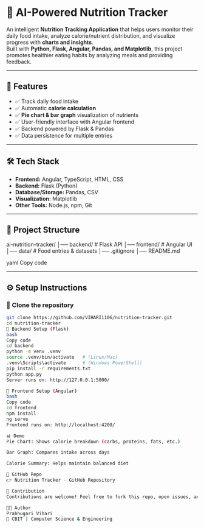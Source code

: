 # 🍎 AI-Powered Nutrition Tracker

An intelligent **Nutrition Tracking Application** that helps users monitor their daily food intake, analyze calorie/nutrient distribution, and visualize progress with **charts and insights**.  
Built with **Python, Flask, Angular, Pandas, and Matplotlib**, this project promotes healthier eating habits by analyzing meals and providing feedback.

---

## 🚀 Features
- ✅ Track daily food intake  
- ✅ Automatic **calorie calculation**  
- ✅ **Pie chart & bar graph** visualization of nutrients  
- ✅ User-friendly interface with Angular frontend  
- ✅ Backend powered by Flask & Pandas  
- ✅ Data persistence for multiple entries  

---

## 🛠️ Tech Stack
- **Frontend:** Angular, TypeScript, HTML, CSS  
- **Backend:** Flask (Python)  
- **Database/Storage:** Pandas, CSV  
- **Visualization:** Matplotlib  
- **Other Tools:** Node.js, npm, Git  

---

## 📂 Project Structure
ai-nutrition-tracker/
│── backend/ # Flask API
│── frontend/ # Angular UI
│── data/ # Food entries & datasets
│── .gitignore
│── README.md

yaml
Copy code

---

## ⚙️ Setup Instructions

### 🔹 Clone the repository
```bash
git clone https://github.com/VIHARI1106/nutrition-tracker.git
cd nutrition-tracker
🔹 Backend Setup (Flask)
bash
Copy code
cd backend
python -m venv .venv
source .venv/bin/activate   # (Linux/Mac)
.venv\Scripts\activate      # (Windows PowerShell)
pip install -r requirements.txt
python app.py
Server runs on: http://127.0.0.1:5000/

🔹 Frontend Setup (Angular)
bash
Copy code
cd frontend
npm install
ng serve
Frontend runs on: http://localhost:4200/

📊 Demo
Pie Chart: Shows calorie breakdown (carbs, proteins, fats, etc.)

Bar Graph: Compares intake across days

Calorie Summary: Helps maintain balanced diet

📌 GitHub Repo
👉 Nutrition Tracker - GitHub Repository

🤝 Contribution
Contributions are welcome! Feel free to fork this repo, open issues, and submit pull requests.

🧑‍💻 Author
Prabhugari Vihari
📍 CBIT | Computer Science & Engineering
